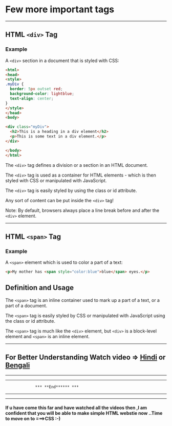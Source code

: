 # Few more important tags
---

## HTML ```<div>``` Tag

### Example

A ```<div>``` section in a document that is styled with CSS:
```html
<html>
<head>
<style>
.myDiv {
  border: 5px outset red;
  background-color: lightblue;
  text-align: center;
}
</style>
</head>
<body>

<div class="myDiv">
  <h2>This is a heading in a div element</h2>
  <p>This is some text in a div element.</p>
</div>

</body>
</html>
```
The ```<div>``` tag defines a division or a section in an HTML document.

The ```<div>``` tag is used as a container for HTML elements - which is then styled with CSS or manipulated with JavaScript.

The ```<div>``` tag is easily styled by using the class or id attribute.

Any sort of content can be put inside the ```<div>``` tag! 

Note: By default, browsers always place a line break before and after the ```<div>``` element.

---

## HTML ```<span>``` Tag

### Example

A ```<span>``` element which is used to color a part of a text:
```html
<p>My mother has <span style="color:blue">blue</span> eyes.</p>
```

## Definition and Usage

The ```<span>``` tag is an inline container used to mark up a part of a text, or a part of a document.

The ```<span>``` tag is easily styled by CSS or manipulated with JavaScript using the class or id attribute.

The ```<span>``` tag is much like the ```<div>``` element, but ```<div>``` is a block-level element and ```<span>``` is an inline element.

---
## For Better Understanding Watch video => [Hindi]() or [Bengali]()
---
---
                 *** **End****** ***
---
---

#### If u have come this far and have watched all the videos then ,I am confident that you will be able to make simple HTML webstie now ..Time to move on to ===>CSS :-) 